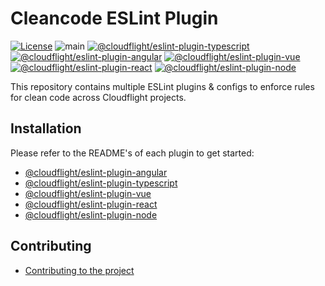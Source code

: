 # Cleancode ESLint Plugin

[![License](https://img.shields.io/badge/License-Apache_2.0-green.svg)](https://opensource.org/licenses/Apache-2.0)
![main](https://github.com/cloudflightio/cloudflight-eslint-plugin/actions/workflows/build.yml/badge.svg?branch=main)
[![@cloudflight/eslint-plugin-typescript](https://img.shields.io/npm/v/@cloudflight/eslint-plugin-typescript?label=@cloudflight/eslint-plugin-typescript)](https://www.npmjs.com/package/@cloudflight/eslint-plugin-typescript)
[![@cloudflight/eslint-plugin-angular](https://img.shields.io/npm/v/@cloudflight/eslint-plugin-angular?label=@cloudflight/eslint-plugin-angular)](https://www.npmjs.com/package/@cloudflight/eslint-plugin-angular)
[![@cloudflight/eslint-plugin-vue](https://img.shields.io/npm/v/@cloudflight/eslint-plugin-vue?label=@cloudflight/eslint-plugin-vue)](https://www.npmjs.com/package/@cloudflight/eslint-plugin-vue)
[![@cloudflight/eslint-plugin-react](https://img.shields.io/npm/v/@cloudflight/eslint-plugin-react?label=@cloudflight/eslint-plugin-react)](https://www.npmjs.com/package/@cloudflight/eslint-plugin-react)
[![@cloudflight/eslint-plugin-node](https://img.shields.io/npm/v/@cloudflight/eslint-plugin-node?label=@cloudflight/eslint-plugin-node)](https://www.npmjs.com/package/@cloudflight/eslint-plugin-node)

This repository contains multiple ESLint plugins & configs to enforce rules for clean code across Cloudflight projects.

## Installation

Please refer to the README's of each plugin to get started:

-   [@cloudflight/eslint-plugin-angular](packages/eslint-plugin-angular/README.md)
-   [@cloudflight/eslint-plugin-typescript](packages/eslint-plugin-typescript/README.md)
-   [@cloudflight/eslint-plugin-vue](packages/eslint-plugin-vue/README.md)
-   [@cloudflight/eslint-plugin-react](packages/eslint-plugin-react/README.md)
-   [@cloudflight/eslint-plugin-node](packages/eslint-plugin-node/README.md)

## Contributing

-   [Contributing to the project](CONTRIBUTING.md)
